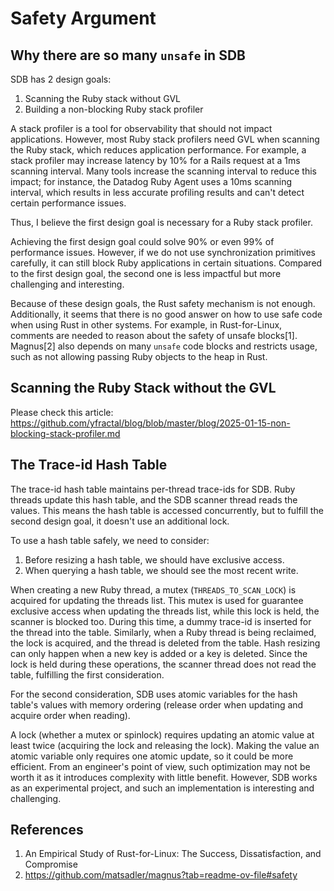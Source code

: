 # Safety Argument
## Why there are so many `unsafe` in SDB
SDB has 2 design goals:
1. Scanning the Ruby stack without GVL
2. Building a non-blocking Ruby stack profiler

A stack profiler is a tool for observability that should not impact applications. However, most Ruby stack profilers need GVL when scanning the Ruby stack, which reduces application performance. For example, a stack profiler may increase latency by 10% for a Rails request at a 1ms scanning interval. Many tools increase the scanning interval to reduce this impact; for instance, the Datadog Ruby Agent uses a 10ms scanning interval, which results in less accurate profiling results and can't detect certain performance issues.

Thus, I believe the first design goal is necessary for a Ruby stack profiler.

Achieving the first design goal could solve 90% or even 99% of performance issues. However, if we do not use synchronization primitives carefully, it can still block Ruby applications in certain situations. Compared to the first design goal, the second one is less impactful but more challenging and interesting.

Because of these design goals, the Rust safety mechanism is not enough. Additionally, it seems that there is no good answer on how to use safe code when using Rust in other systems. For example, in Rust-for-Linux, comments are needed to reason about the safety of unsafe blocks[1]. Magnus[2] also depends on many `unsafe` code blocks and restricts usage, such as not allowing passing Ruby objects to the heap in Rust.

## Scanning the Ruby Stack without the GVL
Please check this article: https://github.com/yfractal/blog/blob/master/blog/2025-01-15-non-blocking-stack-profiler.md

## The Trace-id Hash Table

The trace-id hash table maintains per-thread trace-ids for SDB. Ruby threads update this hash table, and the SDB scanner thread reads the values. This means the hash table is accessed concurrently, but to fulfill the second design goal, it doesn't use an additional lock.

To use a hash table safely, we need to consider:

1. Before resizing a hash table, we should have exclusive access.
2. When querying a hash table, we should see the most recent write.

When creating a new Ruby thread, a mutex (`THREADS_TO_SCAN_LOCK`) is acquired for updating the threads list. This mutex is used for guarantee exclusive access when updating the threads list, while this lock is held, the scanner is blocked too. During this time, a dummy trace-id is inserted for the thread into the table. Similarly, when a Ruby thread is being reclaimed, the lock is acquired, and the thread is deleted from the table. Hash resizing can only happen when a new key is added or a key is deleted. Since the lock is held during these operations, the scanner thread does not read the table, fulfilling the first consideration.

For the second consideration, SDB uses atomic variables for the hash table's values with memory ordering (release order when updating and acquire order when reading).

A lock (whether a mutex or spinlock) requires updating an atomic value at least twice (acquiring the lock and releasing the lock). Making the value an atomic variable only requires one atomic update, so it could be more efficient. From an engineer's point of view, such optimization may not be worth it as it introduces complexity with little benefit. However, SDB works as an experimental project, and such an implementation is interesting and challenging.

## References
1. An Empirical Study of Rust-for-Linux: The Success, Dissatisfaction, and Compromise
2. https://github.com/matsadler/magnus?tab=readme-ov-file#safety
